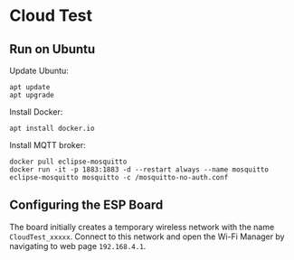 # Cloud Test

## Run on Ubuntu

Update Ubuntu:

```
apt update
apt upgrade
```

Install Docker:

```
apt install docker.io
```

Install MQTT broker:

```
docker pull eclipse-mosquitto
docker run -it -p 1883:1883 -d --restart always --name mosquitto eclipse-mosquitto mosquitto -c /mosquitto-no-auth.conf
```

## Configuring the ESP Board

The board initially creates a temporary wireless network with the name `CloudTest_xxxxx`. Connect to this network and open the Wi-Fi Manager by navigating to
web page `192.168.4.1`.
